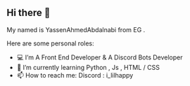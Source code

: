 ## Hi there 👋


My named is YassenAhmedAbdalnabi from EG .

Here are some personal roles:

- 💻 I’m A Front End Developer & A Discord Bots Developer
- 🌱 I’m currently learning Python , Js , HTML / CSS
- 📫 How to reach me: Discord : i_lilhappy
